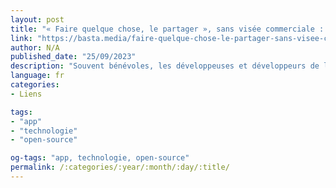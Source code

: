 ```yaml
---
layout: post
title: "« Faire quelque chose, le partager », sans visée commerciale : le combat du logiciel libre n’est pas mort"
link: "https://basta.media/faire-quelque-chose-le-partager-sans-visee-commerciale-le-combat-du-logiciel-libre"
author: N/A
published_date: "25/09/2023"
description: "Souvent bénévoles, les développeuses et développeurs de logiciels libres contribuent largement au monde numérique actuel. Deux libristes trentenaires témoignent d’un secteur en recomposition, sous pression des géants du numériques."
language: fr
categories:
- Liens

tags:
- "app"
- "technologie"
- "open-source"

og-tags: "app, technologie, open-source"
permalink: /:categories/:year/:month/:day/:title/
---
```

